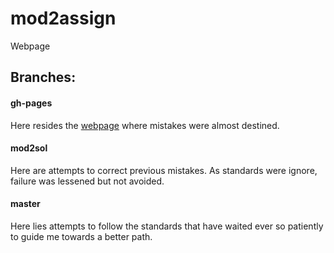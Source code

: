# mod2assign
Webpage

## Branches:
#### gh-pages
Here resides the [webpage](http://reztocha.github.io/mod2assign) where mistakes were almost destined.
#### mod2sol
Here are attempts to correct previous mistakes. As standards were ignore, failure was lessened but not avoided.
#### master
Here lies attempts to follow the standards that have waited ever so patiently to guide me towards a better path.
